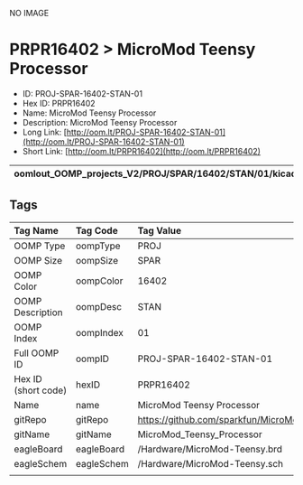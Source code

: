 


  
NO IMAGE  
# PRPR16402 > MicroMod Teensy Processor

- ID: PROJ-SPAR-16402-STAN-01
- Hex ID: PRPR16402
- Name: MicroMod Teensy Processor
- Description: MicroMod Teensy Processor
- Long Link: [http://oom.lt/PROJ-SPAR-16402-STAN-01](http://oom.lt/PROJ-SPAR-16402-STAN-01)
- Short Link: [http://oom.lt/PRPR16402](http://oom.lt/PRPR16402)
  

|oomlout_OOMP_projects_V2/PROJ/SPAR/16402/STAN/01/kicadPcb3dFront.png|oomlout_OOMP_projects_V2/PROJ/SPAR/16402/STAN/01/kicadPcb3dBack.png|oomlout_OOMP_projects_V2/PROJ/SPAR/16402/STAN/01/kicadPcb3d.png||
| :---: | :---: | :---: | :---: |

## Tags
  

|Tag Name|Tag Code|Tag Value|
| :--- | :--- | :--- |
|OOMP Type|oompType|PROJ|
|OOMP Size|oompSize|SPAR|
|OOMP Color|oompColor|16402|
|OOMP Description|oompDesc|STAN|
|OOMP Index|oompIndex|01|
|Full OOMP ID|oompID|PROJ-SPAR-16402-STAN-01|
|Hex ID (short code)|hexID|PRPR16402|
|Name|name|MicroMod Teensy Processor|
|gitRepo|gitRepo|https://github.com/sparkfun/MicroMod_Teensy_Processor|
|gitName|gitName|MicroMod_Teensy_Processor|
|eagleBoard|eagleBoard|/Hardware/MicroMod-Teensy.brd|
|eagleSchem|eagleSchem|/Hardware/MicroMod-Teensy.sch|
||||
